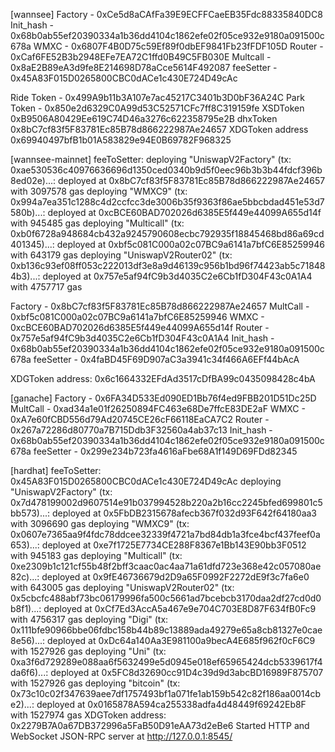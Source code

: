 [wannsee]
Factory - 0xCe5d8aCAfFa39E9ECFFCaeEB35Fdc88335840DC8
Init_hash - 0x68b0ab55ef20390334a1b36dd4104c1862efe02f05ce932e9180a091500c678a
WMXC - 0x6807F4B0D75c59Ef89f0dbEF9841Fb23fFDF105D
Router - 0xCaf6FE52B3b2948EFe7EA72C1ffd0B49C5FB030E
Multcall - 0x8aE2B89eA3d9fe8E214698D78aCce5614F492087
feeSetter - 0x45A83F015D0265800CBC0dACe1c430E724D49cAc

Ride Token - 0x499A9b11b3A107e7ac45217C3401b3D0bF36A24C
Park Token - 0x850e2d6329C0A99d53C52571CFc7ff8C319159fe
XSDToken
0xB9506A80429Ee619C74D46a3276c622358795e2B
dhxToken
0x8bC7cf83f5F83781Ec85B78d866222987Ae24657
XDGToken address
0x69940497bfB1b01A583829e94E0B69782F968325

[wannsee-mainnet]
feeToSetter:
deploying "UniswapV2Factory" (tx: 0xae530536c40976636696d1350ced0340b9d5f0eec96b3b3b44fdcf396b8ed02e)...:
deployed at 0x8bC7cf83f5F83781Ec85B78d866222987Ae24657 with 3097578 gas
deploying "WMXC9" (tx: 0x994a7ea351c1288c4d2ccfcc3de3006b35f9363f86ae5bbcbdad451e53d7580b)...:
deployed at 0xcBCE60BAD702026d6385E5f449e44099A655d14f with 945485 gas
deploying "Multicall" (tx: 0xb0f6728a948684cb432a9245790608ecbc792935f18845468bd86a69cd401345)...:
deployed at 0xbf5c081C000a02c07BC9a6141a7bfC6E85259946 with 643179 gas
deploying "UniswapV2Router02" (tx: 0xb136c93ef08ff053c222013df3e8a9d46139c956b1bd96f74423ab5c718484b3)...:
deployed at 0x757e5af94fC9b3d4035C2e6Cb1fD304F43c0A1A4 with 4757717 gas

Factory - 0x8bC7cf83f5F83781Ec85B78d866222987Ae24657
MultCall - 0xbf5c081C000a02c07BC9a6141a7bfC6E85259946
WMXC - 0xcBCE60BAD702026d6385E5f449e44099A655d14f
Router - 0x757e5af94fC9b3d4035C2e6Cb1fD304F43c0A1A4
Init_hash - 0x68b0ab55ef20390334a1b36dd4104c1862efe02f05ce932e9180a091500c678a
feeSetter - 0x4faBD45F69D907aC3a3941c34f466A6EFf44bAcA

XDGToken address: 0x6c1664332EFdAd3517cDfBA99c0435098428c4bA

[ganache]
Factory - 0x6FA34D533Ed090ED1Bb76f4ed9FBB201D51Dc25D
MultCall - 0xad34a1e01f26250894FC463e68De7ffcE83DE2aF
WMXC - 0xA7e60fCBD556d79Ad20745CE26cF66118EaCA7C2
Router - 0x267a72286d80770a7B715Ddb3F32560a4ab37c13
Init_hash - 0x68b0ab55ef20390334a1b36dd4104c1862efe02f05ce932e9180a091500c678a
feeSetter - 0x299e234b723fa4616aFbe68A1f149D69FDd82345

[hardhat]
feeToSetter: 0x45A83F015D0265800CBC0dACe1c430E724D49cAc
deploying "UniswapV2Factory" (tx: 0x7d478199002d9607514e91b037994528b220a2b16cc2245bfed699801c5bb573)...: deployed at 0x5FbDB2315678afecb367f032d93F642f64180aa3 with 3096690 gas
deploying "WMXC9" (tx: 0x0607e7365aa9f4fdc78ddcee32339f4721a7bd84db1a3fce4bcf437feef0a653)...: deployed at 0xe7f1725E7734CE288F8367e1Bb143E90bb3F0512 with 945183 gas
deploying "Multicall" (tx: 0xe2309b1c121cf55b48f2bff3caac0ac4aa71a61dfd723e368e42c057080ae82c)...: deployed at 0x9fE46736679d2D9a65F0992F2272dE9f3c7fa6e0 with 643005 gas
deploying "UniswapV2Router02" (tx: 0x5cbcfc488abf73bc06179996fa500c5661ad7bcebcb3170daa2df27cd0d0b8f1)...: deployed at 0xCf7Ed3AccA5a467e9e704C703E8D87F634fB0Fc9 with 4756317 gas
deploying "Digi" (tx: 0x111bfe90966bbe06fdbc158b44b89c13889ada49279e65a8cb81327e0cae8e56)...: deployed at 0xDc64a140Aa3E981100a9becA4E685f962f0cF6C9 with 1527926 gas
deploying "Uni" (tx: 0xa3f6d729289e088aa6f5632499e5d0945e018ef65965424dcb5339617f4da6f6)...: deployed at 0x5FC8d32690cc91D4c39d9d3abcBD16989F875707 with 1527926 gas
deploying "bitcoin" (tx: 0x73c10c02f347639aee7df1757493bf1a071fe1ab159b542c82f186aa0014cbe2)...: deployed at 0x0165878A594ca255338adfa4d48449f69242Eb8F with 1527974 gas
XDGToken address: 0x2279B7A0a67DB372996a5FaB50D91eAA73d2eBe6
Started HTTP and WebSocket JSON-RPC server at http://127.0.0.1:8545/
